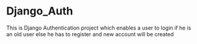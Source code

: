 # Django_Auth
This is Django Authentication project which enables a user to login if he is an old user else he has to register and new account will be created
